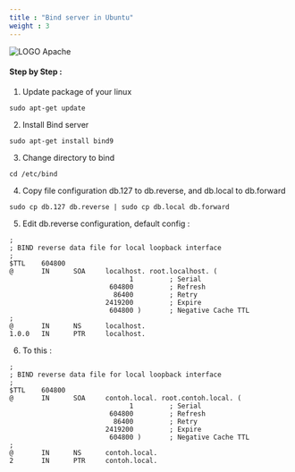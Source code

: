 ```yaml
---
title : "Bind server in Ubuntu"
weight : 3
---
```




![LOGO Apache](https://blog.desdelinux.net/wp-content/uploads/2021/03/bind9.png.webp)
#### Step by Step : 

1.  Update package of your linux
```
sudo apt-get update
```
2. Install Bind server 
```
sudo apt-get install bind9
```
3. Change directory to bind
```
cd /etc/bind
```
4. Copy file configuration db.127 to db.reverse, and db.local to db.forward
```
sudo cp db.127 db.reverse | sudo cp db.local db.forward
```
5. Edit db.reverse configuration, default config : 
```
;
; BIND reverse data file for local loopback interface
;
$TTL    604800
@       IN      SOA     localhost. root.localhost. (
                              1         ; Serial
                         604800         ; Refresh
                          86400         ; Retry
                        2419200         ; Expire
                         604800 )       ; Negative Cache TTL
;
@       IN      NS      localhost.
1.0.0   IN      PTR     localhost.
```
6. To this : 
```
;
; BIND reverse data file for local loopback interface
;
$TTL    604800
@       IN      SOA     contoh.local. root.contoh.local. (
  	                          1         ; Serial
                         604800         ; Refresh
                          86400         ; Retry
                        2419200         ; Expire
                         604800 )       ; Negative Cache TTL
;
@       IN      NS      contoh.local.
2       IN      PTR     contoh.local.
```
